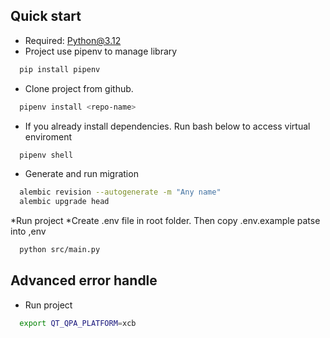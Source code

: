 ## Quick start

* Required: Python@3.12
* Project use pipenv to manage library

```bash
  pip install pipenv
```

* Clone project from github. 
```bash
  pipenv install <repo-name>
```

* If you already install dependencies. Run bash below to access virtual enviroment
```bash
  pipenv shell
```

* Generate and run migration
```bash
  alembic revision --autogenerate -m "Any name"
  alembic upgrade head
```

*Run project
*Create .env file in root folder. Then copy .env.example patse into ,env

```bash
  python src/main.py
```

## Advanced error handle

* Run project
```bash
  export QT_QPA_PLATFORM=xcb

```

